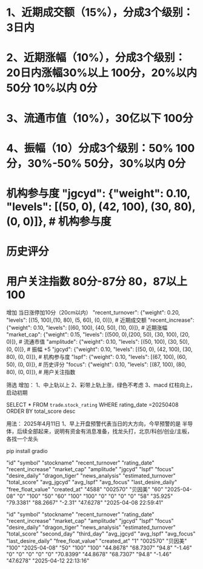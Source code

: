 # 1、近期成交额（15%），分成3个级别：3日内
# 2、近期涨幅（10%），分成3个级别：20日内涨幅30%以上 100分，20%以内 50分 10%以内 0分
# 3、流通市值（10%），30亿以下 100分
# 4、振幅（10）分成3个级别：50% 100分，30%-50% 50分，30%以内 0分
# 机构参与度      "jgcyd": {"weight": 0.10, "levels": [(50, 0), (42, 100), (30, 80), (0, 0)]},  # 机构参与度
# 历史评分
# 用户关注指数  80分-87分 80，87以上100

增加 当日涨停加10分（20cm以内）
"recent_turnover": {"weight": 0.20, "levels": [(15, 100),(10, 80), (5, 60), (0, 0)]},  # 近期成交额
"recent_increase": {"weight": 0.10, "levels": [(60, 100), (40, 50), (10, 0)]},  # 近期涨幅
"market_cap": {"weight": 0.15, "levels": [(500, 0),(200, 50), (30, 100), (20, 0)]},  # 流通市值
"amplitude": {"weight": 0.10, "levels": [(50, 100), (30, 50), (0, 0)]},  # 振幅 +5
"jgcyd": {"weight": 0.10, "levels": [(50, 0), (42, 100), (30, 80), (0, 0)]},  # 机构参与度
"lspf": {"weight": 0.10, "levels": [(67, 100), (60, 50), (0, 0)]},  # 历史评分
"focus": {"weight": 0.10, "levels": [(87, 100), (80, 80), (0, 0)]},  # 用户关注指数

筛选 增加：
1、中上轨以上
2、彩带上轨上涨，绿色不考虑
3、macd 红柱向上，启动初期

SELECT * FROM `trade`.`stock_rating` WHERE rating_date =20250408 ORDER BY total_score desc

用法：
2025年4月11日
1、早上开盘预警代表当日的大方向，今早预警的是 半导体，后续全部起来，说明有资金有消息准备，找龙头打，北京/科创/创业/主板，各找一个龙头


pip install gradio



"id"	"symbol"	"stockname"	"recent_turnover"	"rating_date"	"recent_increase"	"market_cap"	"amplitude"	"jgcyd"	"lspf"	"focus"	"desire_daily"	"dragon_tiger"	"news_analysis"	"estimated_turnover"	"total_score"	"avg_jgcyd"	"avg_lspf"	"avg_focus"	"last_desire_daily"	"free_float_value"	"created_at"
"4588"	"002570"	"贝因美"	"60"	"2025-04-08"	"0"	"100"	"50"	"60"	"100"	"100"	"0"	"0"	"0"	"0"	"58"	"35.925"	"79.3381"	"88.2667"	"-2.31"	"47.6278"	"2025-04-08 22:59:41"

"id"	"symbol"	"stockname"	"recent_turnover"	"rating_date"	"recent_increase"	"market_cap"	"amplitude"	"jgcyd"	"lspf"	"focus"	"desire_daily"	"dragon_tiger"	"news_analysis"	"estimated_turnover"	"total_score"	"second_day"	"third_day"	"avg_jgcyd"	"avg_lspf"	"avg_focus"	"last_desire_daily"	"free_float_value"	"created_at"
"1"	"002570"	"贝因美"	"100"	"2025-04-08"	"50"	"100"	"100"	"44.8678"	"68.7307"	"94.8"	"-1.46"	"0"	"0"	"0"	"0"	"0"	"70.8399"	"44.8678"	"68.7307"	"94.8"	"-1.46"	"47.6278"	"2025-04-12 22:13:16"
